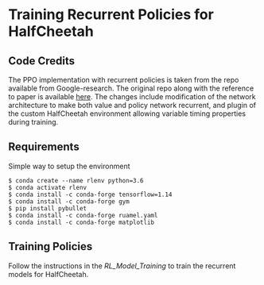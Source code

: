 # Training Recurrent Policies for HalfCheetah

## Code Credits

The PPO implementation with recurrent policies is taken from the repo available from Google-research. The original repo along with the reference to paper is available [here](https://github.com/google-research/batch-ppo). The changes include modification of the network architecture to make both value and policy network recurrent, and plugin of the custom HalfCheetah environment allowing variable timing properties during training.


## Requirements
Simple way to setup the environment
```
$ conda create --name rlenv python=3.6
$ conda activate rlenv
$ conda install -c conda-forge tensorflow=1.14
$ conda install -c conda-forge gym
$ pip install pybullet
$ conda install -c conda-forge ruamel.yaml
$ conda install -c conda-forge matplotlib
```

## Training Policies

Follow the instructions in the *RL_Model_Training* to train the recurrent models for HalfCheetah.
